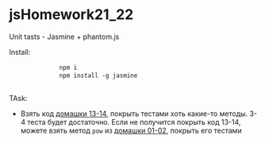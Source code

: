 # jsHomework21_22
Unit tasts - Jasmine + phantom.js
<p>Install:</p>
		<pre>
			<code>npm i</code>
			<code>npm install -g jasmine</code>
		</pre>
<p>TAsk:</p>
<ul>
<li>Взять код <a href="/goit-fe/markup_fe2o/blob/master/js_13-14">домашки 13-14</a>, покрыть тестами хоть какие-то методы. 3-4 теста будет достаточно. Если не получится покрыть код 13-14, можете взять метод <code>pow</code> из <a href="/goit-fe/markup_fe2o/blob/master/js_01-02">домашки 01-02</a>, покрыть его тестами</li>
</ul>

